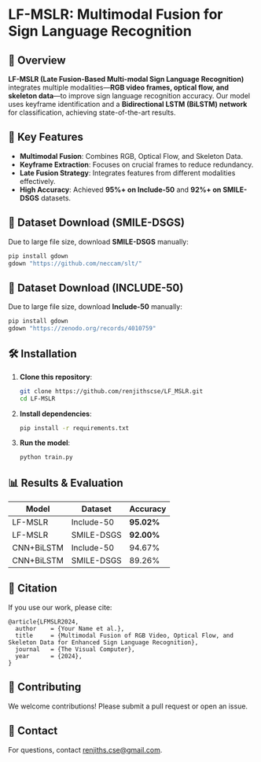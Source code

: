 # LF-MSLR: Multimodal Fusion for Sign Language Recognition

## 📌 Overview
**LF-MSLR (Late Fusion-Based Multi-modal Sign Language Recognition)** integrates multiple modalities—**RGB video frames, optical flow, and skeleton data**—to improve sign language recognition accuracy. Our model uses keyframe identification and a **Bidirectional LSTM (BiLSTM) network** for classification, achieving state-of-the-art results.

## 🚀 Key Features
- **Multimodal Fusion**: Combines RGB, Optical Flow, and Skeleton Data.
- **Keyframe Extraction**: Focuses on crucial frames to reduce redundancy.
- **Late Fusion Strategy**: Integrates features from different modalities effectively.
- **High Accuracy**: Achieved **95%+ on Include-50** and **92%+ on SMILE-DSGS** datasets.

## 📂 Dataset Download (SMILE-DSGS)
Due to large file size, download **SMILE-DSGS** manually:
```bash
pip install gdown
gdown "https://github.com/neccam/slt/"
```
## 📂 Dataset Download (INCLUDE-50)
Due to large file size, download **Include-50** manually:
```bash
pip install gdown
gdown "https://zenodo.org/records/4010759"
```


## 🛠 Installation
1. **Clone this repository**:
   ```bash
   git clone https://github.com/renjithscse/LF_MSLR.git
   cd LF-MSLR
   ```
2. **Install dependencies**:
   ```bash
   pip install -r requirements.txt
   ```
3. **Run the model**:
   ```bash
   python train.py
   ```

## 📊 Results & Evaluation
| Model           | Dataset        | Accuracy |
|----------------|---------------|----------|
| LF-MSLR        | Include-50     | **95.02%** |
| LF-MSLR        | SMILE-DSGS     | **92.00%** |
| CNN+BiLSTM     | Include-50     | 94.67% |
| CNN+BiLSTM     | SMILE-DSGS     | 89.26% |

## 📜 Citation
If you use our work, please cite:
```
@article{LFMSLR2024,
  author    = {Your Name et al.},
  title     = {Multimodal Fusion of RGB Video, Optical Flow, and Skeleton Data for Enhanced Sign Language Recognition},
  journal   = {The Visual Computer},
  year      = {2024},
}
```

## 🤝 Contributing
We welcome contributions! Please submit a pull request or open an issue.

## 📧 Contact
For questions, contact renjiths.cse@gmail.com.


